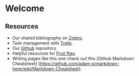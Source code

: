 Welcome
==================



Resources
-----------------------

* Our shared bibliography on [Zotero](./Zotero.md).
* Task management with [Trello](./Trello).
* Our [Github](./Github) repository.
* Helpful resources for [Fruit flies](FlyResources.md).
* Writing pages like this one check out this [Github Markdown Cheatsheet] (https://github.com/adam-p/markdown-here/wiki/Markdown-Cheatsheet).

